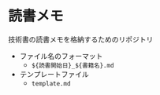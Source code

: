 # 読書メモ

技術書の読書メモを格納するためのリポジトリ

- ファイル名のフォーマット
  - `${読書開始日}_${書籍名}.md`
- テンプレートファイル
  - `template.md`
